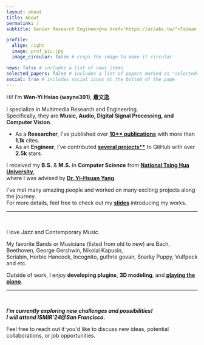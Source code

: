 ```yaml
---
layout: about
title: About
permalink: /
subtitle: Senior Research Engineer@<a href="https://ailabs.tw/">Taiwan AILabs</a>

profile:
  align: right
  image: prof_pic.jpg
  image_circular: false # crops the image to make it circular

news: false # includes a list of news items
selected_papers: false # includes a list of papers marked as "selected={true}"
social: true # includes social icons at the bottom of the page
---
```


Hi! I’m **Wen-Yi Hsiao (wayne391)**, **蕭文逸**.

I specialize in Multimedia Research and Engineering.   
Specifically, they are **Music, Audio, Digital Signal Processing, and Computer Vision**.    
* As a **Researcher**, I've published over **[10** publications]()** with more than **1.1k** cites.  
* As an **Engineer**, I’ve contributed **[several projects**]()** to GitHub with over **2.5k** stars.  

I received my **B.S.** & **M.S.** in **Computer Science** from [**National Tsing Hua University**](https://www.nthu.edu.tw/),   
where I was advised by [**Dr. Yi-Hsuan Yang**](https://affige.github.io/).     

I've met many amazing people and worked on many exciting projects along the journey.   
For more details, feel free to check out my **[slides](https://docs.google.com/presentation/d/1yQgeV4nE4nXBTuv4hxB11M_98OYn6chD7o9HGma7WAE/edit?usp=sharing)** introducing my works.

---
<br/>

I love Jazz and Contemporary Music.   

My favorite Bands or Musicians (listed from old to new) are Bach, Beethoven, George Gershwin, Nikolai Kapusin,   
Scriabin, Herbie Hancock, Incognito, guthrie govan, Snarky Puppy, Vulfpeck and etc.

Outside of work, I enjoy **developing plugins**, **3D modeling**, and **[playing the piano]()**.  

---
<br/>

***I’m currently exploring new challenges and possibilities!***   
***I will attend ISMIR'24@San Francisco.***   

Feel free to reach out if you'd like to discuss new ideas, potential collaborations, or job opportunities.


<br/>
<br/>
<br/>
